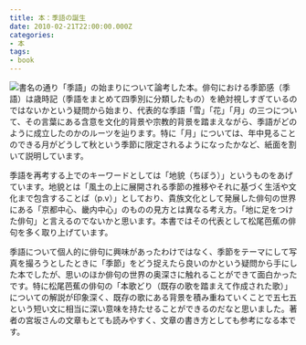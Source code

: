 ```yaml
---
title: 本：季語の誕生
date: 2010-02-21T22:00:00.000Z
categories:
- 本
tags:
- book
---
```

[![](https://images-na.ssl-images-amazon.com/images/I/419J&#x25;2BAuGWvL._SL180_.jpg)](http://www.amazon.co.jp/gp/product/4004312140?ie=UTF8&tag=yutakayamaguc-22&linkCode=xm2&camp=247&creativeASIN=4004312140)書名の通り「季語」の始まりについて論考した本。俳句における季節感（季語）は歳時記（季語をまとめて四季別に分類したもの）を絶対視しすぎているのではないかという疑問から始まり、代表的な季語「雪」「花」「月」の三つについて、その言葉にある含意を文化的背景や宗教的背景を踏まえながら、季語がどのように成立したのかのルーツを辿ります。特に「月」については、年中見ることのできる月がどうして秋という季節に限定されるようになったかなど、紙面を割いて説明しています。

<!-- more -->

季語を再考する上でのキーワードとしては「地貌（ちぼう）」というものをあげています。地貌とは「風土の上に展開される季節の推移やそれに基づく生活や文化まで包含することば（p.v）」としており、貴族文化として発展した俳句の世界にある「京都中心、畿内中心」のものの見方とは異なる考え方。「地に足をつけた俳句」と言えるのでないかと思います。本書ではその代表として松尾芭蕉の俳句を多く取り上げています。

季語について個人的に俳句に興味があったわけではなく、季節をテーマにして写真を撮ろうとしたときに「季節」をどう捉えたら良いのかという疑問から手にした本でしたが、思いのほか俳句の世界の奥深さに触れることができて面白かったです。特に松尾芭蕉の俳句の「本歌どり（既存の歌を踏まえて作成された歌）」についての解説が印象深く、既存の歌にある背景を積み重ねていくことで五七五という短い文に相当に深い意味を持たせることができるのだなと思いました。著者の宮坂さんの文章もとても読みやすく、文章の書き方としても参考になる本です。
